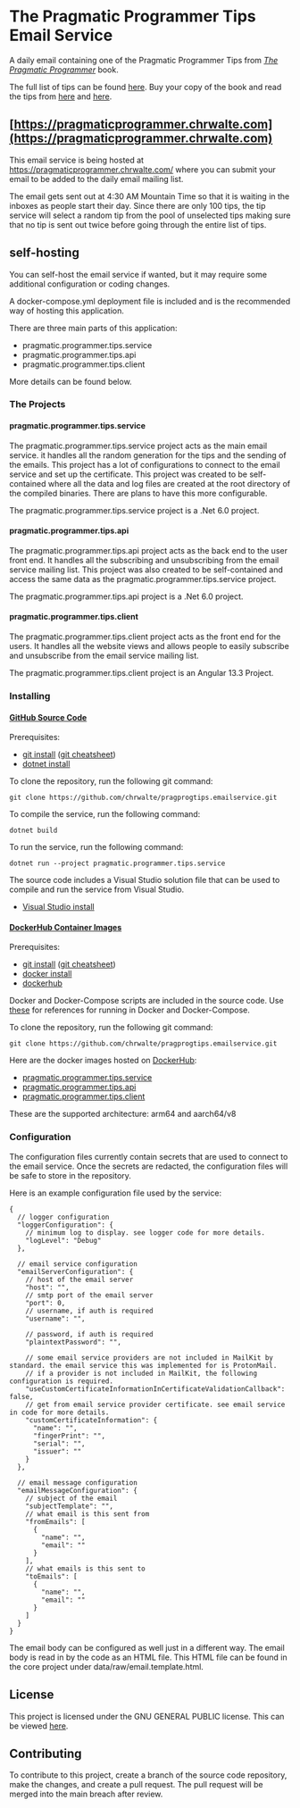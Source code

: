 # The Pragmatic Programmer Tips Email Service

A daily email containing one of the Pragmatic Programmer Tips from [_The Pragmatic Programmer_](https://pragprog.com/titles/tpp20/the-pragmatic-programmer-20th-anniversary-edition/) book.

The full list of tips can be found [here](https://www.pragprog.com/tips/).
Buy your copy of the book and read the tips from [here](https://www.amazon.com/Pragmatic-Programmer-journey-mastery-Anniversary/dp/0135957052/ref=sr_1_1?crid=154XKH7A4LP4C&keywords=The+Pragmatic+Programmer&qid=1650057783&sprefix=the+pragmatic+programmer%2Caps%2C354&sr=8-1) and [here](https://www.informit.com/store/pragmatic-programmer-your-journey-to-mastery-20th-anniversary-9780135957059?ranMID=24808).

## [https://pragmaticprogrammer.chrwalte.com](https://pragmaticprogrammer.chrwalte.com)

This email service is being hosted at <https://pragmaticprogrammer.chrwalte.com/> where you can submit your email to be added to the daily email mailing list.

The email gets sent out at 4:30 AM Mountain Time so that it is waiting in the inboxes as people start their day. Since there are only 100 tips, the tip service will select a random tip from the pool of unselected tips making sure that no tip is sent out twice before going through the entire list of tips.

## self-hosting

You can self-host the email service if wanted, but it may require some additional configuration or coding changes.

A docker-compose.yml deployment file is included and is the recommended way of hosting this application.

There are three main parts of this application:

- pragmatic.programmer.tips.service
- pragmatic.programmer.tips.api
- pragmatic.programmer.tips.client

More details can be found below.

### The Projects

#### pragmatic.programmer.tips.service

The pragmatic.programmer.tips.service project acts as the main email service. it handles all the random generation for the tips and the sending of the emails. This project has a lot of configurations to connect to the email service and set up the certificate. This project was created to be self-contained where all the data and log files are created at the root directory of the compiled binaries. There are plans to have this more configurable.

The pragmatic.programmer.tips.service project is a .Net 6.0 project.

#### pragmatic.programmer.tips.api

The pragmatic.programmer.tips.api project acts as the back end to the user front end. It handles all the subscribing and unsubscribing from the email service mailing list. This project was also created to be self-contained and access the same data as the pragmatic.programmer.tips.service project.

The pragmatic.programmer.tips.api project is a .Net 6.0 project.

#### pragmatic.programmer.tips.client

The pragmatic.programmer.tips.client project acts as the front end for the users. It handles all the website views and allows people to easily subscribe and unsubscribe from the email service mailing list.

The pragmatic.programmer.tips.client project is an Angular 13.3 Project.

### Installing

#### [GitHub Source Code](https://github.com/chrwalte/pragprogtips.emailservice)

Prerequisites:

- [git install](https://git-scm.com/) ([git cheatsheet](https://education.github.com/git-cheat-sheet-education.pdf))
- [dotnet install](https://dotnet.microsoft.com/en-us/)

To clone the repository, run the following git command:

```shell
git clone https://github.com/chrwalte/pragprogtips.emailservice.git
```

To compile the service, run the following command:

```shell
dotnet build
```

To run the service, run the following command:

```shell
dotnet run --project pragmatic.programmer.tips.service
```

The source code includes a Visual Studio solution file that can be used to compile and run the service from Visual Studio.

- [Visual Studio install](https://visualstudio.microsoft.com/)

#### [DockerHub Container Images](https://hub.docker.com/)

Prerequisites:

- [git install](https://git-scm.com/) ([git cheatsheet](https://education.github.com/git-cheat-sheet-education.pdf))
- [docker install](https://docs.docker.com/get-started/)
- [dockerhub](https://hub.docker.com)

Docker and Docker-Compose scripts are included in the source code. Use [these](https://github.com/ChrWalte/pragprogtips.emailservice/tree/main/scripts) for references for running in Docker and Docker-Compose.

To clone the repository, run the following git command:

```shell
git clone https://github.com/chrwalte/pragprogtips.emailservice.git
```

Here are the docker images hosted on [DockerHub](https://hub.docker.com/):

- [pragmatic.programmer.tips.service](https://hub.docker.com/repository/docker/chrwalte/pragmatic.programmer.tips.service)
- [pragmatic.programmer.tips.api](https://hub.docker.com/repository/docker/chrwalte/pragmatic.programmer.tips.api)
- [pragmatic.programmer.tips.client](https://hub.docker.com/repository/docker/chrwalte/pragmatic.programmer.tips.client)

These are the supported architecture: arm64 and aarch64/v8

### Configuration

The configuration files currently contain secrets that are used to connect to the email service.
Once the secrets are redacted, the configuration files will be safe to store in the repository.

Here is an example configuration file used by the service:

```jsonc
{
  // logger configuration
  "loggerConfiguration": {
    // minimum log to display. see logger code for more details.
    "logLevel": "Debug"
  },

  // email service configuration
  "emailServerConfiguration": {
    // host of the email server
    "host": "",
    // smtp port of the email server
    "port": 0,
    // username, if auth is required
    "username": "",

    // password, if auth is required
    "plaintextPassword": "",

    // some email service providers are not included in MailKit by standard. the email service this was implemented for is ProtonMail.
    // if a provider is not included in MailKit, the following configuration is required.
    "useCustomCertificateInformationInCertificateValidationCallback": false,
    // get from email service provider certificate. see email service in code for more details.
    "customCertificateInformation": {
      "name": "",
      "fingerPrint": "",
      "serial": "",
      "issuer": ""
    }
  },

  // email message configuration
  "emailMessageConfiguration": {
    // subject of the email
    "subjectTemplate": "",
    // what email is this sent from
    "fromEmails": [
      {
        "name": "",
        "email": ""
      }
    ],
    // what emails is this sent to
    "toEmails": [
      {
        "name": "",
        "email": ""
      }
    ]
  }
}
```

The email body can be configured as well just in a different way.
The email body is read in by the code as an HTML file.
This HTML file can be found in the core project under data/raw/email.template.html.

## License

This project is licensed under the GNU GENERAL PUBLIC license.
This can be viewed [here](https://www.gnu.org/licenses/gpl-3.0.en.html).

## Contributing

To contribute to this project, create a branch of the source code repository, make the changes, and create a pull request. The pull request will be merged into the main breach after review.
